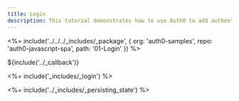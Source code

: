 ```yaml
---
title: Login
description: This tutorial demonstrates how to use Auth0 to add authentication and authorization to your web app
---
```


<%= include('../../../_includes/_package', {
  org: 'auth0-samples',
  repo: 'auth0-javascript-spa',
  path: '01-Login'
}) %>

${include('../\_callback')}

<%= include('_includes/_login') %>

<%= include('../_includes/_persisting_state') %>